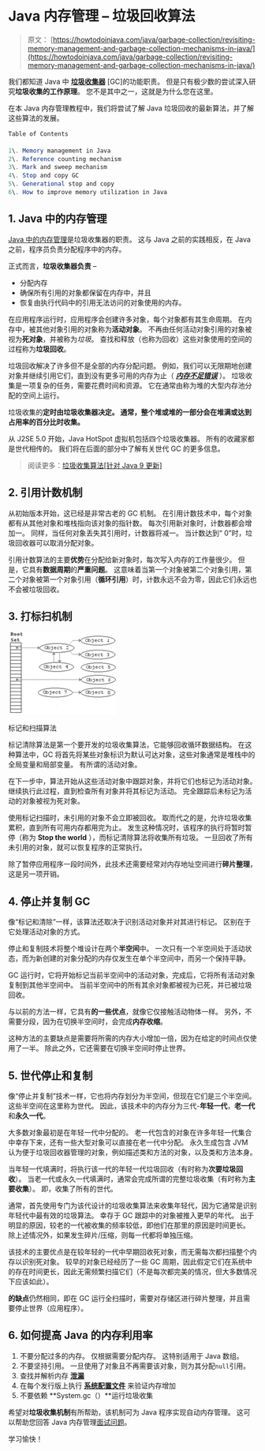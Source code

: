 # Java 内存管理 – 垃圾回收算法

> 原文： [https://howtodoinjava.com/java/garbage-collection/revisiting-memory-management-and-garbage-collection-mechanisms-in-java/](https://howtodoinjava.com/java/garbage-collection/revisiting-memory-management-and-garbage-collection-mechanisms-in-java/)

我们都知道 Java 中 [**垃圾收集器**](https://en.wikipedia.org/wiki/Garbage_collection_%28computer_science%29 "Garbage collector") [GC]的功能职责。 但是只有极少数的尝试深入研究**垃圾收集的工作原理**。 您不是其中之一，这就是为什么您在这里。

在本 Java 内存管理教程中，我们将尝试了解 Java 垃圾回收的最新算法，并了解这些算法的发展。

```java
Table of Contents

1\. Memory management in Java
2\. Reference counting mechanism
3\. Mark and sweep mechanism
4\. Stop and copy GC
5\. Generational stop and copy
6\. How to improve memory utilization in Java
```

## 1\. Java 中的内存管理

[Java 中的内存管理](http://www.oracle.com/technetwork/java/javase/memorymanagement-whitepaper-150215.pdf "java memory management")是垃圾收集器的职责。 这与 Java 之前的实践相反，在 Java 之前，程序员负责分配程序中的内存。

正式而言，**垃圾收集器负责** – 

*   分配内存
*   确保所有引用的对象都保留在内存中，并且
*   恢复由执行代码中的引用无法访问的对象使用的内存。

在应用程序运行时，应用程序会创建许多对象，每个对象都有其生命周期。 在内存中，被其他对象引用的对象称为**活动对象**。 不再由任何活动对象引用的对象被视为**死对象**，并被称为*垃圾*。 查找和释放（也称为回收）这些对象使用的空间的过程称为**垃圾回收**。

垃圾回收解决了许多但不是全部的内存分配问题。 例如，我们可以无限期地创建对象并继续引用它们，直到没有更多可用的内存为止（ [***内存不足错误***](https://en.wikipedia.org/wiki/Out_of_memory "Out of memory") ）。 垃圾收集是一项复杂的任务，需要花费时间和资源。 它在通常由称为堆的大型内存池分配的空间上运行。

垃圾收集的**定时由垃圾收集器决定。 通常，整个堆或堆的一部分会在堆满或达到占用率的百分比时收集。**

从 J2SE 5.0 开始，Java HotSpot 虚拟机包括四个垃圾收集器。 所有的收藏家都是世代相传的。 我们将在后面的部分中了解有关世代 GC 的更多信息。

> 阅读更多：[垃圾收集算法[针对 Java 9 更新]](https://howtodoinjava.com/java/garbage-collection/all-garbage-collection-algorithms/)

## 2\. 引用计数机制

从初始版本开始，这已经是非常古老的 GC 机制。 在引用计数技术中，每个对象都有从其他对象和堆栈指向该对象的指针数。 每次引用新对象时，计数器都会增加一。 同样，当任何对象丢失其引用时，计数器将减一。 当计数达到“ 0”时，垃圾回收器可以取消分配对象。

引用计数算法的主要**优势**在分配给新对象时，每次写入内存的工作量很少。 但是，它具有**数据周期**的**严重问题**。 这意味着当第一个对象被第二个对象引用，第二个对象被第一个对象引用（**循环引用**）时，计数永远不会为零，因此它们永远也不会被垃圾回收。

## 3\. 打标扫机制

![Mark and sweep GC](img/7bbe71a5edb2ead4a13eab22b55a554b.png)

标记和扫描算法

标记清除算法是第一个要开发的垃圾收集算法，它能够回收循环数据结构。 在这种算法中，GC 将首先将某些对象标识为默认可达对象，这些对象通常是堆栈中的全局变量和局部变量。 有所谓的活动对象。

在下一步中，算法开始从这些活动对象中跟踪对象，并将它们也标记为活动对象。 继续执行此过程，直到检查所有对象并将其标记为活动。 完全跟踪后未标记为活动的对象被视为死对象。

使用标记扫描时，未引用的对象不会立即被回收。 取而代之的是，允许垃圾收集累积，直到所有可用内存都用完为止。 发生这种情况时，该程序的执行将暂时暂停（称为 **Stop the world** ），而标记清除算法将收集所有垃圾。 一旦回收了所有未引用的对象，就可以恢复程序的正常执行。

除了暂停应用程序一段时间外，此技术还需要经常对内存地址空间进行**碎片整理**，这是另一项开销。

## 4\. 停止并复制 GC

像“标记和清除”一样，该算法还取决于识别活动对象并对其进行标记。 区别在于它处​​理活动对象的方式。

停止和复制技术将整个堆设计在两个**半空间**中。 一次只有一个半空间处于活动状态，而为新创建的对象分配的内存仅发生在单个半空间中，而另一个保持平静。

GC 运行时，它将开始标记当前半空间中的活动对象，完成后，它将所有活动对象复制到其他半空间中。 当前半空间中的所有其余对象都被视为已死，并已被垃圾回收。

与以前的方法一样，它具有**的一些优点**，就像它仅接触活动物体一样。 另外，不需要分段，因为在切换半空间时，会完成**内存收缩**。

这种方法的主要缺点是需要将所需的内存大小增加一倍，因为在给定的时间点仅使用了一半。 除此之外，它还需要在切换半空间时停止世界。

## 5\. 世代停止和复制

像“停止并复制”技术一样，它也将内存划分为半空间，但现在它们是三个半空间。 这些半空间在这里称为世代。 因此，该技术中的内存分为三代-**年轻一代**，**老一代**和**永久一代**。

大多数对象最初是在年轻一代中分配的。 老一代包含的对象在许多年轻一代集合中幸存下来，还有一些大型对象可以直接在老一代中分配。 永久生成包含 JVM 认为便于垃圾回收器管理的对象，例如描述类和方法的对象，以及类和方法本身。

当年轻一代填满时，将执行该一代的年轻一代垃圾回收（有时称为**次要垃圾回收**）。 当老一代或永久一代填满时，通常会完成所谓的完整垃圾收集（有时称为**主要收集**）。 即，收集了所有的世代。

通常，首先使用专门为该代设计的垃圾收集算法来收集年轻代，因为它通常是识别年轻代中最有效的垃圾算法。 幸存于 GC 跟踪中的对象被推入更早的年代。 出于明显的原因，较老的一代被收集的频率较低，即他们在那里的原因是时间更长。 除上述情况外，如果发生碎片/压缩，则每一代都将单独压缩。

该技术的主要优点是在较年轻的一代中早期回收死对象，而无需每次都扫描整个内存以识别死对象。 较早的对象已经经历了一些 GC 周期，因此假定它们在系统中的存在时间更长，因此无需频繁扫描它们（不是每次都完美的情况，但大多数情况下应该如此）。

**的缺点**仍然相同，即在 GC 运行全扫描时，需要对存储区进行碎片整理，并且需要停止世界（应用程序）。

## 6\. 如何提高 Java 的内存利用率

1.  不要分配过多的内存。 仅根据需要分配内存。 这特别适用于 Java 数组。
2.  不要坚持引用。 一旦使用了对象且不再需要该对象，则为其分配`null`引用。
3.  查找并解析内存 [**泄漏**](https://en.wikipedia.org/wiki/Memory_leak "memory leaks")
4.  在每个发行版上执行 [**系统配置文件**](https://en.wikipedia.org/wiki/Profiling_%28computer_programming%29 "profiling") 来验证内存增加
5.  不要依赖 **System.gc（）**运行垃圾收集

希望对**垃圾收集机制**有所帮助，该机制可为 Java 程序实现自动内存管理。 这可以帮助您回答 Java 内存管理[面试问题](https://howtodoinjava.com/java-interview-questions/)。

学习愉快！